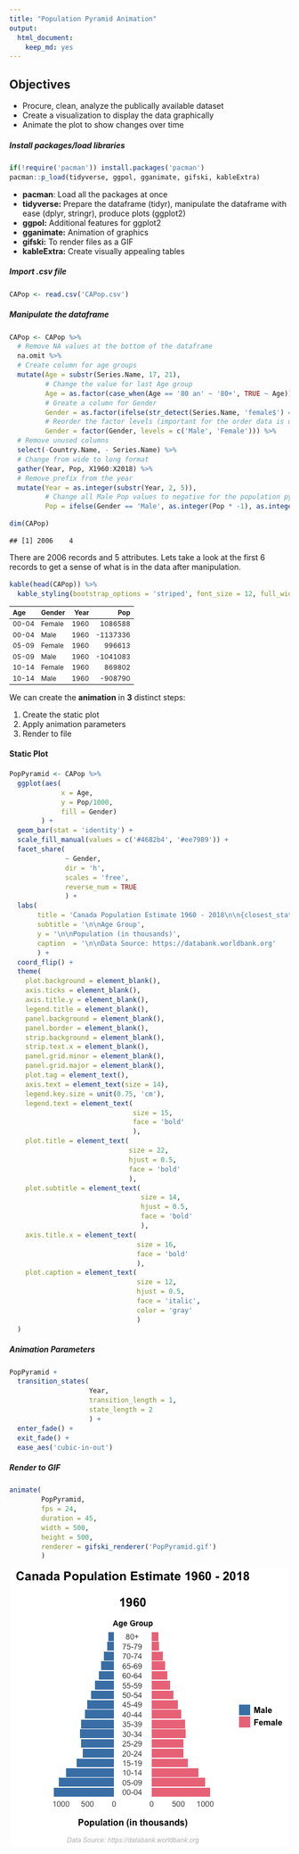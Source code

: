 ```yaml
---
title: "Population Pyramid Animation"
output: 
  html_document: 
    keep_md: yes
---
```




## Objectives 

* Procure, clean, analyze the publically available dataset
* Create a visualization to display the data graphically
* Animate the plot to show changes over time


##### Install packages/load libraries

```r
if(!require('pacman')) install.packages('pacman')
pacman::p_load(tidyverse, ggpol, gganimate, gifski, kableExtra)
```

* **pacman**: Load all the packages at once
* **tidyverse:** Prepare the dataframe (tidyr), manipulate the dataframe with ease (dplyr, stringr), produce plots (ggplot2)
* **ggpol:** Additional features for ggplot2
* **gganimate:** Animation of graphics
* **gifski:** To render files as a GIF
* **kableExtra:** Create visually appealing tables
   
   

##### Import .csv file

```r
CAPop <- read.csv('CAPop.csv')
```

##### Manipulate the dataframe

```r
CAPop <- CAPop %>% 
  # Remove NA values at the bottom of the dataframe
  na.omit %>% 
  # Create column for age groups
  mutate(Age = substr(Series.Name, 17, 21),
         # Change the value for last Age group
         Age = as.factor(case_when(Age == '80 an' ~ '80+', TRUE ~ Age)),
         # Greate a column for Gender
         Gender = as.factor(ifelse(str_detect(Series.Name, 'female$') == TRUE, 'Female', 'Male')),
         # Reorder the factor levels (important for the order data is displayed)
         Gender = factor(Gender, levels = c('Male', 'Female'))) %>% 
  # Remove unused columns
  select(-Country.Name, - Series.Name) %>% 
  # Change from wide to long format
  gather(Year, Pop, X1960:X2018) %>% 
  # Remove prefix from the year
  mutate(Year = as.integer(substr(Year, 2, 5)),
         # Change all Male Pop values to negative for the population pyramid
         Pop = ifelse(Gender == 'Male', as.integer(Pop * -1), as.integer(Pop)))
```


```r
dim(CAPop)
```

```
## [1] 2006    4
```

There are 2006 records and 5 attributes. Lets take a look at the first 6 records to get a sense of what is in the data after manipulation.





```r
kable(head(CAPop)) %>%
  kable_styling(bootstrap_options = 'striped', font_size = 12, full_width = F)
```

<table class="table table-striped" style="font-size: 12px; width: auto !important; margin-left: auto; margin-right: auto;">
 <thead>
  <tr>
   <th style="text-align:left;"> Age </th>
   <th style="text-align:left;"> Gender </th>
   <th style="text-align:right;"> Year </th>
   <th style="text-align:right;"> Pop </th>
  </tr>
 </thead>
<tbody>
  <tr>
   <td style="text-align:left;"> 00-04 </td>
   <td style="text-align:left;"> Female </td>
   <td style="text-align:right;"> 1960 </td>
   <td style="text-align:right;"> 1086588 </td>
  </tr>
  <tr>
   <td style="text-align:left;"> 00-04 </td>
   <td style="text-align:left;"> Male </td>
   <td style="text-align:right;"> 1960 </td>
   <td style="text-align:right;"> -1137336 </td>
  </tr>
  <tr>
   <td style="text-align:left;"> 05-09 </td>
   <td style="text-align:left;"> Female </td>
   <td style="text-align:right;"> 1960 </td>
   <td style="text-align:right;"> 996613 </td>
  </tr>
  <tr>
   <td style="text-align:left;"> 05-09 </td>
   <td style="text-align:left;"> Male </td>
   <td style="text-align:right;"> 1960 </td>
   <td style="text-align:right;"> -1041083 </td>
  </tr>
  <tr>
   <td style="text-align:left;"> 10-14 </td>
   <td style="text-align:left;"> Female </td>
   <td style="text-align:right;"> 1960 </td>
   <td style="text-align:right;"> 869802 </td>
  </tr>
  <tr>
   <td style="text-align:left;"> 10-14 </td>
   <td style="text-align:left;"> Male </td>
   <td style="text-align:right;"> 1960 </td>
   <td style="text-align:right;"> -908790 </td>
  </tr>
</tbody>
</table>

We can create the **animation** in **3** distinct steps:
1. Create the static plot
2. Apply animation parameters
3. Render to file


  
  

#### Static Plot

```r
PopPyramid <- CAPop %>%
  ggplot(aes(
             x = Age,
             y = Pop/1000,
             fill = Gender)
        ) +
  geom_bar(stat = 'identity') +
  scale_fill_manual(values = c('#4682b4', '#ee7989')) + 
  facet_share(
              ~ Gender,
              dir = 'h',
              scales = 'free',
              reverse_num = TRUE
              ) +
  labs(
       title = 'Canada Population Estimate 1960 - 2018\n\n{closest_state}',
       subtitle = '\n\nAge Group',
       y = '\n\nPopulation (in thousands)',
       caption  = '\n\nData Source: https://databank.worldbank.org'
       ) + 
  coord_flip() +
  theme(
    plot.background = element_blank(),
    axis.ticks = element_blank(),
    axis.title.y = element_blank(),
    legend.title = element_blank(),
    panel.background = element_blank(),
    panel.border = element_blank(),
    strip.background = element_blank(),
    strip.text.x = element_blank(),
    panel.grid.minor = element_blank(),
    panel.grid.major = element_blank(),                                  
    plot.tag = element_text(),
    axis.text = element_text(size = 14),
    legend.key.size = unit(0.75, 'cm'),
    legend.text = element_text(
                               size = 15,
                               face = 'bold'
                               ),
    plot.title = element_text(
                              size = 22,
                              hjust = 0.5,
                              face = 'bold'
                              ),
    plot.subtitle = element_text(
                                 size = 14,
                                 hjust = 0.5,
                                 face = 'bold'
                                 ),
    axis.title.x = element_text(
                                size = 16,
                                face = 'bold'
                                ),
    plot.caption = element_text(
                                size = 12,
                                hjust = 0.5,
                                face = 'italic',
                                color = 'gray'
                                )
  )
```

##### Animation Parameters

```r
PopPyramid + 
  transition_states(
                    Year,
                    transition_length = 1,
                    state_length = 2
                    ) + 
  enter_fade() +
  exit_fade() + 
  ease_aes('cubic-in-out')
```

##### Render to GIF

```r
animate(
        PopPyramid,
        fps = 24,
        duration = 45,
        width = 500,
        height = 500,
        renderer = gifski_renderer('PopPyramid.gif')
        )
```
  
  
<p align = 'center'>
<img src = 'https://github.com/SiphuLangeni/Population-Pyramid-Animation/blob/master/Figs/PopPyramid.gif' />
</p>

